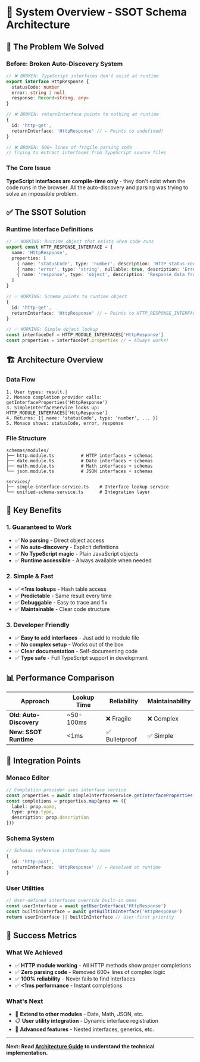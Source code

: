 # 🎯 System Overview - SSOT Schema Architecture

## 🚨 **The Problem We Solved**

### **Before: Broken Auto-Discovery System**
```typescript
// ❌ BROKEN: TypeScript interfaces don't exist at runtime
export interface HttpResponse {
  statusCode: number
  error: string | null
  response: Record<string, any>
}

// ❌ BROKEN: returnInterface points to nothing at runtime
{
  id: 'http-get',
  returnInterface: 'HttpResponse' // ← Points to undefined!
}

// ❌ BROKEN: 600+ lines of fragile parsing code
// Trying to extract interfaces from TypeScript source files
```

### **The Core Issue**
**TypeScript interfaces are compile-time only** - they don't exist when the code runs in the browser. All the auto-discovery and parsing was trying to solve an impossible problem.

## ✅ **The SSOT Solution**

### **Runtime Interface Definitions**
```typescript
// ✅ WORKING: Runtime object that exists when code runs
export const HTTP_RESPONSE_INTERFACE = {
  name: 'HttpResponse',
  properties: [
    { name: 'statusCode', type: 'number', description: 'HTTP status code (200, 404, 500, etc.)' },
    { name: 'error', type: 'string', nullable: true, description: 'Error message if request failed' },
    { name: 'response', type: 'object', description: 'Response data from the API' }
  ]
}

// ✅ WORKING: Schema points to runtime object
{
  id: 'http-get',
  returnInterface: 'HttpResponse' // ← Points to HTTP_RESPONSE_INTERFACE
}

// ✅ WORKING: Simple object lookup
const interfaceDef = HTTP_MODULE_INTERFACES['HttpResponse']
const properties = interfaceDef.properties // ← Always works!
```

## 🏗️ **Architecture Overview**

### **Data Flow**
```
1. User types: result.|
2. Monaco completion provider calls: getInterfaceProperties('HttpResponse')
3. SimpleInterfaceService looks up: HTTP_MODULE_INTERFACES['HttpResponse']
4. Returns: [{ name: 'statusCode', type: 'number', ... }]
5. Monaco shows: statusCode, error, response
```

### **File Structure**
```
schemas/modules/
├── http.module.ts          # HTTP interfaces + schemas
├── date.module.ts          # Date interfaces + schemas  
├── math.module.ts          # Math interfaces + schemas
└── json.module.ts          # JSON interfaces + schemas

services/
├── simple-interface-service.ts    # Interface lookup service
└── unified-schema-service.ts      # Integration layer
```

## 🎯 **Key Benefits**

### **1. Guaranteed to Work**
- ✅ **No parsing** - Direct object access
- ✅ **No auto-discovery** - Explicit definitions
- ✅ **No TypeScript magic** - Plain JavaScript objects
- ✅ **Runtime accessible** - Always available when needed

### **2. Simple & Fast**
- ✅ **<1ms lookups** - Hash table access
- ✅ **Predictable** - Same result every time
- ✅ **Debuggable** - Easy to trace and fix
- ✅ **Maintainable** - Clear code structure

### **3. Developer Friendly**
- ✅ **Easy to add interfaces** - Just add to module file
- ✅ **No complex setup** - Works out of the box
- ✅ **Clear documentation** - Self-documenting code
- ✅ **Type safe** - Full TypeScript support in development

## 📊 **Performance Comparison**

| Approach | Lookup Time | Reliability | Maintainability |
|----------|-------------|-------------|-----------------|
| **Old: Auto-Discovery** | ~50-100ms | ❌ Fragile | ❌ Complex |
| **New: SSOT Runtime** | <1ms | ✅ Bulletproof | ✅ Simple |

## 🔄 **Integration Points**

### **Monaco Editor**
```typescript
// Completion provider uses interface service
const properties = await simpleInterfaceService.getInterfaceProperties('HttpResponse')
const completions = properties.map(prop => ({
  label: prop.name,
  type: prop.type,
  description: prop.description
}))
```

### **Schema System**
```typescript
// Schemas reference interfaces by name
{
  id: 'http-post',
  returnInterface: 'HttpResponse' // ← Resolved at runtime
}
```

### **User Utilities**
```typescript
// User-defined interfaces override built-in ones
const userInterface = await getUserInterface('HttpResponse')
const builtInInterface = await getBuiltInInterface('HttpResponse')
return userInterface || builtInInterface // User-first priority
```

## 🎯 **Success Metrics**

### **What We Achieved**
- ✅ **HTTP module working** - All HTTP methods show proper completions
- ✅ **Zero parsing code** - Removed 600+ lines of complex logic
- ✅ **100% reliability** - Never fails to find interfaces
- ✅ **<1ms performance** - Instant completions

### **What's Next**
- 🔄 **Extend to other modules** - Date, Math, JSON, etc.
- 📋 **User utility integration** - Dynamic interface registration
- 🎯 **Advanced features** - Nested interfaces, generics, etc.

---

**Next: Read [Architecture Guide](./02-architecture.md) to understand the technical implementation.**

